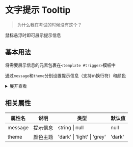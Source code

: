 # 文字提示 Tooltip

> 为什么我在考试的时候没有这个？

鼠标悬浮时即可展示提示信息

## 基本用法

将需要展示信息的元素包裹在`<template #trigger>`模板中

通过`message`和`theme`分别设置提示信息（支持\n换行符）和颜色

<div class="card">
    <div class="row">
        <demo />
    </div>
</div>

<details>
<summary>展开查看</summary>

```vue
<template>
    <t-tooltip message="但偏偏风渐渐把距离吹得好远">
        <template #trigger>
            <span>dark theme</span>
        </template>
    </t-tooltip>
    <t-tooltip message="终于落下休止符的那首歌" theme="light">
        <template #trigger>
            <span>light theme</span>
        </template>
    </t-tooltip>
    <t-tooltip message="犯错\n像迷恋镜花水月的无聊" theme="grey">
        <template #trigger>
            <span>grey theme</span>
        </template>
    </t-tooltip>
</template>

<style lang="less" scoped>
span {
    border: 1px solid #dcdfe6;
    padding: 6px 18px;
    border-radius: 10px;
    cursor: pointer;

    &:hover {
        color: green;
    }
}
</style>
```

</details>

## 相关属性

| 属性名  | 说明     | 类型                        | 默认值 |
| ------- | -------- | --------------------------- | ------ |
| message | 提示信息 | string \| null              | null   |
| theme   | 颜色主题 | 'dark' \| 'light' \| 'grey' | 'dark' |

<script setup>
import demo from './example/demo.vue'
</script>
